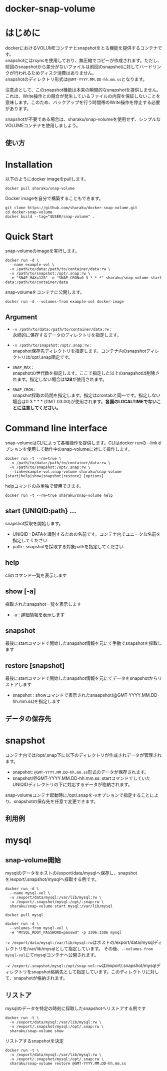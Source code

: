docker-snap-volume
==================

# はじめに
dockerにおけるVOLUMEコンテナとsnapshotをとる機能を提供するコンテナです。  
snapshotにはrsyncを使用しており、無圧縮でコピーが作成されます。ただし、前回のsnapshotから差分がないファイルは前回のsnapshotに対してハードリンクが行われるためディスク消費はありません。  
snapshotのディレクトリ形式は`@GMT-YYYY.MM.DD-hh.mm.ss`となります。  

注意点として、このsnapshot機能は本来の瞬間的なsnapshotを提供しません。これは、Write操作との競合が発生しているファイルの内容を保証しないことを意味します。このため、バックアップを行う時間帯のWrite操作を停止する必要があります。

snapshotが不要である場合は、sharaku/snap-volumeを使用せず、シンプルなVOLUMEコンテナを使用しましよう。

使い方
------
# Installation
以下のようにdocker imageをpullします。

    docker pull sharaku/snap-volume

Docker imageを自分で構築することもできます。

    git clone https://github.com/sharaku/docker-snap-volume.git
    cd docker-snap-volume
    docker build --tag="$USER/snap-volume" .

# Quick Start
snap-volumeのimageを実行します。

    docker run -d \
      --name example-vol \
      -v /path/to/data:/path/to/container/data:rw \
      -v /path/to/snapshot:/opt/.snap:rw \
      -e "SNAP_MAX=128" -e "SNAP_CRON=0 3 * * *" sharaku/snap-volume start data:/path/to/container/data

snap-volumeをコンテナに公開します。

    docker run -d --volumes-from example-vol docker-image

## Argument

+   `-v /path/to/data:/path/to/container/data:rw` :  
    永続的に保存するデータのディレクトリを指定します。
 
+   `-v /path/to/snapshot:/opt/.snap:rw` :  
    snapshot保存先ディレクトリを指定します。コンテナ内のsnapshotディレクトリは/opt/.snap固定です。

+   `SNAP_MAX` :  
    snapshotの世代数を指定します。ここで指定した以上のsnapshotは削除されます。指定しない場合は**128**が使用されます。

+   `SNAP_CRON` :  
    snapshot採取の時間を指定します。指定はcrontabと同一です。指定しない場合は0 3 * * * (GMT 03:00)が使用されます。**各国のLOCALTIMEでないことに注意してください。**

# Command line interface
snap-volumeはCLIによって各種操作を提供します。CLIはdocker runの--linkオプションを使用して動作中のsnap-volumeに対して操作します。

    docker run -t --rm=true \
      -v /path/to/data:/path/to/container/data:rw \
      -v /path/to/snapshot:/opt/.snap:rw \
      --link=example-vol:snap-volume sharaku/snap-volume {start|help|show|snapshot|restore} [options]

helpコマンドのみ単独で使用できます。

    docker run -t --rm=true sharaku/snap-volume help

## start {UNIQID:path} ...
snapshot採取を開始します。

+ UNIQID : DATAを識別するための名前です。コンテナ内でユニークな名前を指定してください
+ path   : snapshotを採取する対象pathを指定してください

## help
cliのコマンド一覧を表示します

## show [-a]
採取されたsnapshot一覧を表示します

+ -a : 詳細情報を表示します

## snapshot
最後にstartコマンドで開始したsnapshot情報を元にて手動でsnapshotを採取します

## restore [snapshot]
最後にstartコマンドで開始したsnapshot情報を元にてデータをsnapshotからリストアします

+ snapshot : showコマンドで表示されたsnaapshot(@GMT-YYYY.MM.DD-hh.mm.ss)を指定します

データの保存先
------
# snapshot
コンテナ内では/opt/.snap下に以下のディレクトリが作成されデータが管理されます。

+ snapshot: `@GMT-YYYY.MM.DD-hh.mm.ss`形式のデータが保存されます。
+ snapshot/@GMT-YYYY.MM.DD-hh.mm.ss: startコマンドでしていたUNIQIDディレクトリの下に対応するデータが格納されます。

snap-volumeコンテナ起動時に/opt/.snapを-vオプションで指定することにより、snapshotの保存先を任意で変更できます。

利用例
------
# mysql
## snap-volume開始
mysqlのデータをホストの/export/data/mysqlへ保存し、snapshotを/export/.snapshot/mysqlへ採取する例です。

    docker run -d \
      --name mysql-vol \
      -v /export/data/mysql:/var/lib/mysql:rw \
      -v /export/.snapshot/mysql:/opt/.snap:rw \
      sharaku/snap-volume start mysql:/var/lib/mysql

    docker pull mysql

    docker run -d \
      --volumes-from mysql-vol \
      -e "MYSQL_ROOT_PASSWORD=passwd" -p 3306:3306 mysql

`-v /export/data/mysql:/var/lib/mysql:rw`はホストの/export/data/mysqlディレクトリを/var/lib/mysqlとして指定しています。
その後、`--volumes-from mysql-vol`にてmysqlコンテナへ公開されます。

`-v /export/.snapshot/mysql:/opt/snap-vol:rw`は/export/.snapshot/mysqlディレクトリをsnapshot格納先として指定しています。このディレクトリに対して、snapshotが格納されます。

## リストア
mysqlのデータを特定の時刻に採取したsnapshotへリストアする例です

    docker run -t \
      -v /export/data/mysql:/var/lib/mysql:rw \
      -v /export/.snapshot/mysql:/opt/.snap:rw \
      sharaku/snap-volume show

リストアするsnapshotを決定

    docker run -t \
      -v /export/data/mysql:/var/lib/mysql:rw \
      -v /export/.snapshot/mysql:/opt/.snap:rw \
      sharaku/snap-volume restore @GMT-YYYY.MM.DD-hh.mm.ss


